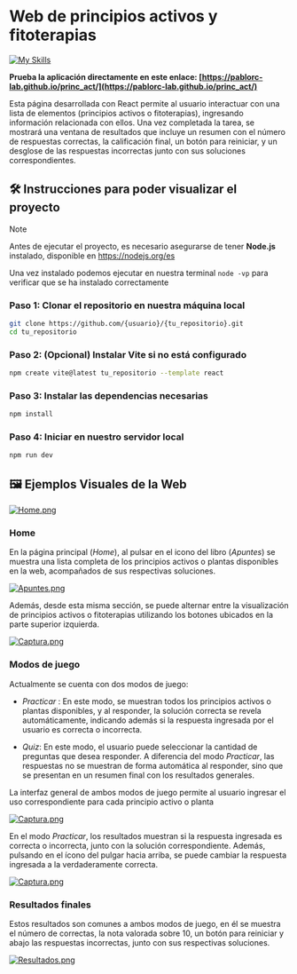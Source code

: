 # Web de principios activos y fitoterapias
[![My Skills](https://skillicons.dev/icons?i=react,js,html,css)](https://skillicons.dev)

**Prueba la aplicación directamente en este enlace: [https://pablorc-lab.github.io/princ_act/](https://pablorc-lab.github.io/princ_act/)**

Esta página desarrollada con React permite al usuario interactuar con una lista de elementos (principios activos o fitoterapias), ingresando información relacionada con ellos. Una vez completada la tarea, se mostrará una ventana de resultados que incluye un resumen con el número de respuestas correctas, la calificación final, un botón para reiniciar, y un desglose de las respuestas incorrectas junto con sus soluciones correspondientes.


## 🛠️ Instrucciones para poder visualizar el  proyecto

> [!NOTE]
> 
> Antes de ejecutar el proyecto, es necesario asegurarse de tener **Node.js** instalado, disponible en https://nodejs.org/es
>
> Una vez instalado podemos ejecutar en nuestra terminal `node -vp` para verificar que se ha instalado correctamente

### **Paso 1: Clonar el repositorio en nuestra máquina local**
```bash
git clone https://github.com/{usuario}/{tu_repositorio}.git
cd tu_repositorio
```

### **Paso 2: (Opcional) Instalar Vite si no está configurado**
```bash
npm create vite@latest tu_repositorio --template react
```

### **Paso 3: Instalar las dependencias necesarias**
```bash
npm install
```

### **Paso 4: Iniciar en nuestro servidor local**
```bash
npm run dev
```

## 🖼️ Ejemplos Visuales de la Web

[![Home.png](https://i.postimg.cc/3wLFL7zm/Captura.png)](https://postimg.cc/wtmNMKqj)

### Home
En la página principal (*Home*), al pulsar en el icono del libro (*Apuntes*) se muestra una lista completa de los principios activos o plantas disponibles en la web, acompañados de sus respectivas soluciones.

[![Apuntes.png](https://i.postimg.cc/hj1s9Tc4/Captura.png)](https://postimg.cc/tZ7Fb1s8)

Además, desde esta misma sección, se puede alternar entre la visualización de principios activos o fitoterapias utilizando los botones ubicados en la parte superior izquierda.

[![Captura.png](https://i.postimg.cc/XY0YGCHD/Captura.png)](https://postimg.cc/zV0r4V1n)

### Modos de juego

Actualmente se cuenta con dos modos de juego:
- *Practicar* : En este modo, se muestran todos los principios activos o plantas disponibles, y al responder, la solución correcta se revela automáticamente, indicando además si la respuesta ingresada por el usuario es correcta o incorrecta.
  
- *Quiz*: En este modo, el usuario puede seleccionar la cantidad de preguntas que desea responder. A diferencia del modo *Practicar*, las respuestas no se muestran de forma automática al responder, sino que se presentan en un resumen final con los resultados generales.

La interfaz general de ambos modos de juego permite al usuario ingresar el uso correspondiente para cada principio activo o planta

[![Captura.png](https://i.postimg.cc/vTZ6KSxj/Captura.png)](https://postimg.cc/5YD0Yg3q)

En el modo *Practicar*, los resultados muestran si la respuesta ingresada es correcta o incorrecta, junto con la solución correspondiente. Además, pulsando en el ícono del pulgar hacia arriba, se puede cambiar la respuesta ingresada a la verdaderamente correcta.

[![Captura.png](https://i.postimg.cc/5y8LLFv9/Captura.png)](https://postimg.cc/N2fKwFpZ)

### Resultados finales

Estos resultados son comunes a ambos modos de juego, en él se muestra el número de correctas, la nota valorada sobre 10, un botón para reiniciar y abajo las respuestas incorrectas, junto con sus respectivas soluciones.

[![Resultados.png](https://i.postimg.cc/gj426v4P/Captura.png)](https://postimg.cc/ctgSptVD)
